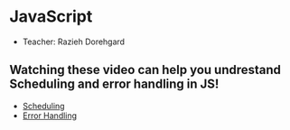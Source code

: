# JavaScript

- Teacher:  Razieh Dorehgard

## Watching these video can help you undrestand Scheduling and error handling in JS!


- [Scheduling](https://drive.google.com/file/d/1nfEp-XJQjFtjEIl8aDVPvcs3DOmFzZPv/view?usp=sharing)
- [Error Handling](https://drive.google.com/file/d/1raQ8cLG6qmg4ktz_dzJjZpjlMoMM95IJ/view?usp=sharing)
